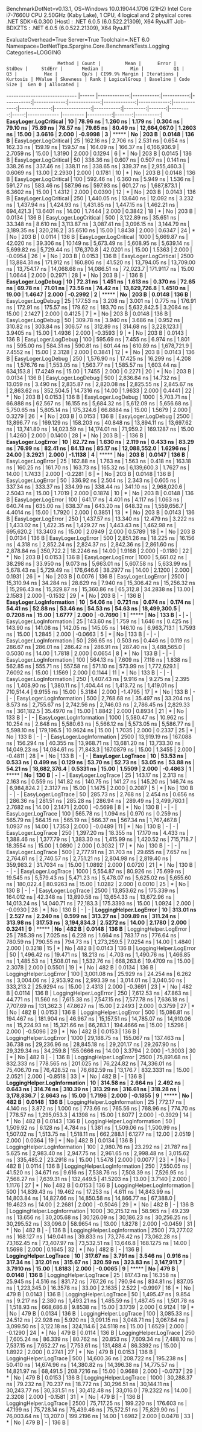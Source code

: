 
BenchmarkDotNet=v0.13.1, OS=Windows 10.0.19044.1706 (21H2)
Intel Core i7-7660U CPU 2.50GHz (Kaby Lake), 1 CPU, 4 logical and 2 physical cores
.NET SDK=6.0.300
  [Host]     : .NET 6.0.5 (6.0.522.21309), X64 RyuJIT
  Job-BDXZTS : .NET 6.0.5 (6.0.522.21309), X64 RyuJIT

EvaluateOverhead=True  Server=True  Toolchain=.NET 6.0  
Namespace=DotNetTips.Spargine.Core.BenchmarkTests.Logging  Categories=LOGGING  

                       Method | Count |         Mean |      Error |     StdDev |     StdErr |       Median |          Min |           Q1 |           Q3 |          Max |         Op/s | CI99.9% Margin | Iterations | Kurtosis | MValue | Skewness | Rank | LogicalGroup | Baseline | Code Size |  Gen 0 | Allocated |
----------------------------- |------ |-------------:|-----------:|-----------:|-----------:|-------------:|-------------:|-------------:|-------------:|-------------:|-------------:|---------------:|-----------:|---------:|-------:|---------:|-----:|------------- |--------- |----------:|-------:|----------:|
        **EasyLoger.LogCritical** |    **10** |     **78.96 ns** |   **1.260 ns** |   **1.179 ns** |   **0.304 ns** |     **79.10 ns** |     **75.89 ns** |     **78.57 ns** |     **79.65 ns** |     **80.49 ns** | **12,664,067.0** |      **1.2603 ns** |      **15.00** |   **3.6616** |  **2.000** |  **-0.9998** |    **3** |            ***** |       **No** |     **203 B** | **0.0148** |     **136 B** |
        EasyLoger.LogCritical |    25 |    162.16 ns |   2.706 ns |   2.531 ns |   0.654 ns |    162.33 ns |    159.19 ns |    159.57 ns |    164.09 ns |    166.37 ns |  6,166,936.9 |      2.7059 ns |      15.00 |   1.3190 |  2.000 |   0.1294 |    6 |            * |       No |     203 B | 0.0145 |     136 B |
        EasyLoger.LogCritical |    50 |    338.36 ns |   0.607 ns |   0.507 ns |   0.141 ns |    338.26 ns |    337.46 ns |    338.11 ns |    338.65 ns |    339.37 ns |  2,955,460.3 |      0.6069 ns |      13.00 |   2.2930 |  2.000 |   0.1781 |   10 |            * |       No |     203 B | 0.0148 |     136 B |
        EasyLoger.LogCritical |   100 |    592.46 ns |   6.360 ns |   5.949 ns |   1.536 ns |    591.27 ns |    583.46 ns |    587.96 ns |    597.93 ns |    601.27 ns |  1,687,873.1 |      6.3602 ns |      15.00 |   1.4312 |  2.000 |   0.0390 |   12 |            * |       No |     203 B | 0.0143 |     136 B |
        EasyLoger.LogCritical |   250 |  1,440.05 ns |  13.640 ns |  12.092 ns |   3.232 ns |  1,437.94 ns |  1,424.93 ns |  1,431.85 ns |  1,447.15 ns |  1,462.21 ns |    694,421.3 |     13.6401 ns |      14.00 |   1.7444 |  2.000 |   0.3842 |   18 |            * |       No |     203 B | 0.0134 |     136 B |
        EasyLoger.LogCritical |   500 |  3,122.89 ns |  35.651 ns |  33.348 ns |   8.610 ns |  3,113.87 ns |  3,087.41 ns |  3,096.15 ns |  3,144.79 ns |  3,189.35 ns |    320,216.2 |     35.6510 ns |      15.00 |   1.8438 |  2.000 |   0.6347 |   24 |            * |       No |     203 B | 0.0114 |     136 B |
        EasyLoger.LogCritical |  1000 |  5,669.87 ns |  42.020 ns |  39.306 ns |  10.149 ns |  5,673.49 ns |  5,608.95 ns |  5,639.14 ns |  5,699.82 ns |  5,729.44 ns |    176,370.8 |     42.0201 ns |      15.00 |   1.5363 |  2.000 |  -0.0954 |   26 |            * |       No |     203 B | 0.0153 |     136 B |
        EasyLoger.LogCritical |  2500 | 13,884.31 ns | 171.912 ns | 160.806 ns |  41.520 ns | 13,794.05 ns | 13,709.00 ns | 13,754.17 ns | 14,068.68 ns | 14,086.51 ns |     72,023.7 |    171.9117 ns |      15.00 |   1.0644 |  2.000 |   0.2971 |   28 |            * |       No |     203 B |      - |     136 B |
           **EasyLoger.LogDebug** |    **10** |     **72.31 ns** |   **1.451 ns** |   **1.613 ns** |   **0.370 ns** |     **72.65 ns** |     **69.78 ns** |     **71.01 ns** |     **73.56 ns** |     **74.42 ns** | **13,829,726.8** |      **1.4510 ns** |      **19.00** |   **1.4647** |  **2.000** |  **-0.2992** |    **2** |            ***** |       **No** |     **203 B** | **0.0148** |     **136 B** |
           EasyLoger.LogDebug |    25 |    177.53 ns |   3.208 ns |   3.001 ns |   0.775 ns |    176.91 ns |    172.91 ns |    175.57 ns |    179.62 ns |    183.70 ns |  5,632,842.5 |      3.2084 ns |      15.00 |   2.1427 |  2.000 |   0.4125 |    7 |            * |       No |     203 B | 0.0148 |     136 B |
           EasyLoger.LogDebug |    50 |    309.78 ns |   3.940 ns |   3.686 ns |   0.952 ns |    310.82 ns |    303.84 ns |    306.57 ns |    312.89 ns |    314.68 ns |  3,228,123.1 |      3.9405 ns |      15.00 |   1.4936 |  2.000 |  -0.3593 |    9 |            * |       No |     203 B | 0.0143 |     136 B |
           EasyLoger.LogDebug |   100 |    595.69 ns |   7.455 ns |   6.974 ns |   1.801 ns |    595.00 ns |    584.31 ns |    590.81 ns |    601.44 ns |    610.89 ns |  1,678,721.9 |      7.4552 ns |      15.00 |   2.3128 |  2.000 |   0.3841 |   12 |            * |       No |     203 B | 0.0143 |     136 B |
           EasyLoger.LogDebug |   250 |  1,576.90 ns |  17.425 ns |  16.299 ns |   4.208 ns |  1,576.76 ns |  1,553.05 ns |  1,563.77 ns |  1,585.57 ns |  1,603.44 ns |    634,153.8 |     17.4249 ns |      15.00 |   1.7455 |  2.000 |   0.2271 |   20 |            * |       No |     203 B | 0.0134 |     136 B |
           EasyLoger.LogDebug |   500 |  2,836.84 ns |  14.732 ns |  13.059 ns |   3.490 ns |  2,835.87 ns |  2,820.08 ns |  2,825.55 ns |  2,845.67 ns |  2,863.62 ns |    352,504.5 |     14.7316 ns |      14.00 |   1.9633 |  2.000 |   0.4441 |   22 |            * |       No |     203 B | 0.0153 |     136 B |
           EasyLoger.LogDebug |  1000 |  5,703.71 ns |  66.888 ns |  62.567 ns |  16.155 ns |  5,684.32 ns |  5,612.09 ns |  5,656.68 ns |  5,750.65 ns |  5,805.14 ns |    175,324.6 |     66.8884 ns |      15.00 |   1.5679 |  2.000 |   0.3279 |   26 |            * |       No |     203 B | 0.0153 |     136 B |
           EasyLoger.LogDebug |  2500 | 13,896.77 ns | 169.129 ns | 158.203 ns |  40.848 ns | 13,894.11 ns | 13,697.62 ns | 13,741.80 ns | 14,023.59 ns | 14,174.01 ns |     71,959.2 |    169.1287 ns |      15.00 |   1.4260 |  2.000 |   0.1400 |   28 |            * |       No |     203 B |      - |     136 B |
           **EasyLoger.LogError** |    **10** |     **82.72 ns** |   **1.630 ns** |   **2.119 ns** |   **0.433 ns** |     **83.29 ns** |     **76.99 ns** |     **82.41 ns** |     **84.13 ns** |     **85.17 ns** | **12,088,552.0** |      **1.6296 ns** |      **24.00** |   **3.2921** |  **2.000** |  **-1.1138** |    **4** |            ***** |       **No** |     **203 B** | **0.0147** |     **136 B** |
           EasyLoger.LogError |    25 |    162.88 ns |   1.763 ns |   1.563 ns |   0.418 ns |    163.18 ns |    160.25 ns |    161.70 ns |    163.73 ns |    165.32 ns |  6,139,600.3 |      1.7627 ns |      14.00 |   1.7433 |  2.000 |  -0.2281 |    6 |            * |       No |     203 B | 0.0148 |     136 B |
           EasyLoger.LogError |    50 |    336.92 ns |   2.504 ns |   2.343 ns |   0.605 ns |    337.34 ns |    333.37 ns |    334.99 ns |    338.44 ns |    341.10 ns |  2,968,020.6 |      2.5043 ns |      15.00 |   1.7019 |  2.000 |   0.1874 |   10 |            * |       No |     203 B | 0.0148 |     136 B |
           EasyLoger.LogError |   100 |    641.17 ns |   4.401 ns |   4.117 ns |   1.063 ns |    640.74 ns |    635.00 ns |    638.37 ns |    643.20 ns |    648.32 ns |  1,559,656.7 |      4.4014 ns |      15.00 |   1.7920 |  2.000 |   0.3851 |   13 |            * |       No |     203 B | 0.0143 |     136 B |
           EasyLoger.LogError |   250 |  1,437.57 ns |  13.340 ns |  12.479 ns |   3.222 ns |  1,433.02 ns |  1,422.35 ns |  1,429.27 ns |  1,443.43 ns |  1,462.98 ns |    695,620.2 |     13.3403 ns |      15.00 |   2.0949 |  2.000 |   0.5789 |   18 |            * |       No |     203 B | 0.0134 |     136 B |
           EasyLoger.LogError |   500 |  2,851.26 ns |  18.225 ns |  16.156 ns |   4.318 ns |  2,852.24 ns |  2,824.37 ns |  2,842.36 ns |  2,861.60 ns |  2,878.84 ns |    350,722.2 |     18.2246 ns |      14.00 |   1.9168 |  2.000 |  -0.1180 |   22 |            * |       No |     203 B | 0.0153 |     136 B |
           EasyLoger.LogError |  1000 |  5,661.02 ns |  38.298 ns |  33.950 ns |   9.073 ns |  5,663.01 ns |  5,607.58 ns |  5,633.99 ns |  5,678.43 ns |  5,729.49 ns |    176,646.6 |     38.2977 ns |      14.00 |   2.1200 |  2.000 |   0.1931 |   26 |            * |       No |     203 B | 0.0076 |     136 B |
           EasyLoger.LogError |  2500 | 15,310.94 ns |  34.284 ns |  28.629 ns |   7.940 ns | 15,306.42 ns | 15,256.32 ns | 15,296.43 ns | 15,329.87 ns | 15,360.86 ns |     65,312.8 |     34.2838 ns |      13.00 |   2.1583 |  2.000 |  -0.1532 |   29 |            * |       No |     203 B |      - |     136 B |
     **EasyLoger.LogInformation** |    **10** |     **54.06 ns** |   **0.721 ns** |   **0.674 ns** |   **0.174 ns** |     **54.41 ns** |     **52.88 ns** |     **53.46 ns** |     **54.53 ns** |     **54.63 ns** | **18,499,300.5** |      **0.7208 ns** |      **15.00** |   **1.6777** |  **2.000** |  **-0.7690** |    **1** |            ***** |       **No** |     **133 B** |      **-** |         **-** |
     EasyLoger.LogInformation |    25 |    143.60 ns |   1.759 ns |   1.646 ns |   0.425 ns |    143.90 ns |    141.08 ns |    142.05 ns |    145.05 ns |    146.10 ns |  6,963,713.1 |      1.7593 ns |      15.00 |   1.2845 |  2.000 |  -0.0663 |    5 |            * |       No |     133 B |      - |         - |
     EasyLoger.LogInformation |    50 |    286.65 ns |   0.503 ns |   0.446 ns |   0.119 ns |    286.67 ns |    286.01 ns |    286.42 ns |    286.91 ns |    287.40 ns |  3,488,565.0 |      0.5030 ns |      14.00 |   1.7818 |  2.000 |   0.0654 |    8 |            * |       No |     133 B |      - |         - |
     EasyLoger.LogInformation |   100 |    564.13 ns |   7.609 ns |   7.118 ns |   1.838 ns |    562.85 ns |    555.71 ns |    557.58 ns |    571.10 ns |    573.99 ns |  1,772,629.1 |      7.6092 ns |      15.00 |   1.1569 |  2.000 |   0.1144 |   11 |            * |       No |     133 B |      - |         - |
     EasyLoger.LogInformation |   250 |  1,407.43 ns |   9.916 ns |   9.275 ns |   2.395 ns |  1,408.90 ns |  1,380.11 ns |  1,404.44 ns |  1,413.72 ns |  1,419.01 ns |    710,514.4 |      9.9155 ns |      15.00 |   5.3184 |  2.000 |  -1.4795 |   17 |            * |       No |     133 B |      - |         - |
     EasyLoger.LogInformation |   500 |  2,768.68 ns |  35.497 ns |  33.204 ns |   8.573 ns |  2,755.67 ns |  2,742.56 ns |  2,746.03 ns |  2,786.45 ns |  2,829.33 ns |    361,182.5 |     35.4970 ns |      15.00 |   1.8842 |  2.000 |   0.8934 |   21 |            * |       No |     133 B |      - |         - |
     EasyLoger.LogInformation |  1000 |  5,580.47 ns |  10.962 ns |  10.254 ns |   2.648 ns |  5,580.63 ns |  5,566.12 ns |  5,573.05 ns |  5,586.77 ns |  5,598.10 ns |    179,196.5 |     10.9624 ns |      15.00 |   1.7035 |  2.000 |   0.2337 |   25 |            * |       No |     133 B |      - |         - |
     EasyLoger.LogInformation |  2500 | 13,919.19 ns | 167.088 ns | 156.294 ns |  40.355 ns | 13,968.71 ns | 13,681.20 ns | 13,733.30 ns | 14,049.23 ns | 14,084.61 ns |     71,843.3 |    167.0879 ns |      15.00 |   1.3455 |  2.000 |  -0.4811 |   28 |            * |       No |     133 B |      - |         - |
           **EasyLoger.LogTrace** |    **10** |     **53.53 ns** |   **0.533 ns** |   **0.499 ns** |   **0.129 ns** |     **53.70 ns** |     **52.73 ns** |     **53.05 ns** |     **53.88 ns** |     **54.21 ns** | **18,682,376.4** |      **0.5331 ns** |      **15.00** |   **1.5509** |  **2.000** |  **-0.4863** |    **1** |            ***** |       **No** |     **130 B** |      **-** |         **-** |
           EasyLoger.LogTrace |    25 |    143.17 ns |   2.313 ns |   2.163 ns |   0.559 ns |    141.82 ns |    140.75 ns |    141.27 ns |    145.20 ns |    146.74 ns |  6,984,824.2 |      2.3127 ns |      15.00 |   1.1475 |  2.000 |   0.2087 |    5 |            * |       No |     130 B |      - |         - |
           EasyLoger.LogTrace |    50 |    285.73 ns |   2.768 ns |   2.454 ns |   0.656 ns |    286.36 ns |    281.51 ns |    285.28 ns |    286.94 ns |    289.49 ns |  3,499,760.1 |      2.7682 ns |      14.00 |   2.1471 |  2.000 |  -0.5698 |    8 |            * |       No |     130 B |      - |         - |
           EasyLoger.LogTrace |   100 |    565.78 ns |   1.094 ns |   0.970 ns |   0.259 ns |    565.79 ns |    564.15 ns |    565.19 ns |    566.37 ns |    567.34 ns |  1,767,467.8 |      1.0937 ns |      14.00 |   1.7353 |  2.000 |  -0.0489 |   11 |            * |       No |     130 B |      - |         - |
           EasyLoger.LogTrace |   250 |  1,397.20 ns |  18.355 ns |  17.170 ns |   4.433 ns |  1,388.46 ns |  1,377.79 ns |  1,383.30 ns |  1,415.99 ns |  1,420.52 ns |    715,718.7 |     18.3554 ns |      15.00 |   1.0890 |  2.000 |   0.3032 |   17 |            * |       No |     130 B |      - |         - |
           EasyLoger.LogTrace |   500 |  2,777.91 ns |  31.703 ns |  29.655 ns |   7.657 ns |  2,764.61 ns |  2,740.57 ns |  2,751.21 ns |  2,804.98 ns |  2,819.40 ns |    359,983.2 |     31.7034 ns |      15.00 |   1.0892 |  2.000 |   0.0720 |   21 |            * |       No |     130 B |      - |         - |
           EasyLoger.LogTrace |  1000 |  5,554.87 ns |  80.926 ns |  75.699 ns |  19.545 ns |  5,579.43 ns |  5,471.23 ns |  5,478.07 ns |  5,625.02 ns |  5,655.60 ns |    180,022.4 |     80.9263 ns |      15.00 |   1.0282 |  2.000 |   0.0010 |   25 |            * |       No |     130 B |      - |         - |
           EasyLoger.LogTrace |  2500 | 13,853.62 ns | 175.339 ns | 164.012 ns |  42.348 ns | 13,890.58 ns | 13,654.33 ns | 13,672.96 ns | 14,013.24 ns | 14,040.71 ns |     72,183.3 |    175.3393 ns |      15.00 |   1.0924 |  2.000 |  -0.0930 |   28 |            * |       No |     130 B |      - |         - |
       **LoggingHelper.LogError** |    **10** |    **313.01 ns** |   **2.527 ns** |   **2.240 ns** |   **0.599 ns** |    **313.27 ns** |    **309.89 ns** |    **311.24 ns** |    **313.98 ns** |    **317.53 ns** |  **3,194,834.3** |      **2.5272 ns** |      **14.00** |   **2.1780** |  **2.000** |   **0.3241** |    **9** |            ***** |       **No** |     **482 B** | **0.0148** |     **136 B** |
       LoggingHelper.LogError |    25 |    785.39 ns |   7.025 ns |   6.228 ns |   1.664 ns |    783.17 ns |    776.64 ns |    780.59 ns |    790.55 ns |    794.73 ns |  1,273,259.5 |      7.0254 ns |      14.00 |   1.4840 |  2.000 |   0.3218 |   15 |            * |       No |     482 B | 0.0143 |     136 B |
       LoggingHelper.LogError |    50 |  1,496.42 ns |  19.471 ns |  18.213 ns |   4.703 ns |  1,490.76 ns |  1,466.85 ns |  1,485.53 ns |  1,508.01 ns |  1,532.76 ns |    668,263.6 |     19.4709 ns |      15.00 |   2.3078 |  2.000 |   0.5501 |   19 |            * |       No |     482 B | 0.0134 |     136 B |
       LoggingHelper.LogError |   100 |  3,001.08 ns |  25.929 ns |  24.254 ns |   6.262 ns |  3,004.06 ns |  2,953.92 ns |  2,993.39 ns |  3,014.01 ns |  3,040.50 ns |    333,213.2 |     25.9294 ns |      15.00 |   2.4313 |  2.000 |  -0.3691 |   23 |            * |       No |     482 B | 0.0114 |     136 B |
       LoggingHelper.LogError |   250 |  7,612.53 ns |  47.863 ns |  44.771 ns |  11.560 ns |  7,615.38 ns |  7,547.15 ns |  7,577.78 ns |  7,636.18 ns |  7,707.69 ns |    131,362.3 |     47.8627 ns |      15.00 |   2.2493 |  2.000 |   0.3759 |   27 |            * |       No |     482 B | 0.0153 |     136 B |
       LoggingHelper.LogError |   500 | 15,086.81 ns | 194.467 ns | 181.904 ns |  46.967 ns | 15,157.51 ns | 14,785.07 ns | 14,910.06 ns | 15,224.93 ns | 15,321.66 ns |     66,283.1 |    194.4666 ns |      15.00 |   1.5296 |  2.000 |  -0.5096 |   29 |            * |       No |     482 B | 0.0153 |     136 B |
       LoggingHelper.LogError |  1000 | 29,188.75 ns | 155.067 ns | 137.463 ns |  36.738 ns | 29,236.96 ns | 28,845.18 ns | 29,201.17 ns | 29,267.90 ns | 29,329.34 ns |     34,259.8 |    155.0666 ns |      14.00 |   3.3794 |  2.000 |  -1.3003 |   30 |            * |       No |     482 B |      - |     136 B |
       LoggingHelper.LogError |  2500 | 75,891.68 ns | 832.333 ns | 778.565 ns | 201.025 ns | 76,224.82 ns | 74,336.01 ns | 75,406.70 ns | 76,428.52 ns | 76,682.59 ns |     13,176.7 |    832.3331 ns |      15.00 |   2.0521 |  2.000 |  -0.8518 |   33 |            * |       No |     482 B |      - |     136 B |
 **LoggingHelper.LogInformation** |    **10** |    **314.58 ns** |   **2.664 ns** |   **2.492 ns** |   **0.643 ns** |    **314.74 ns** |    **310.39 ns** |    **313.29 ns** |    **316.61 ns** |    **318.28 ns** |  **3,178,836.7** |      **2.6643 ns** |      **15.00** |   **1.7196** |  **2.000** |  **-0.1855** |    **9** |            ***** |       **No** |     **482 B** | **0.0148** |     **136 B** |
 LoggingHelper.LogInformation |    25 |    772.17 ns |   4.140 ns |   3.872 ns |   1.000 ns |    773.66 ns |    765.56 ns |    768.96 ns |    774.70 ns |    778.57 ns |  1,295,053.3 |      4.1398 ns |      15.00 |   1.8077 |  2.000 |  -0.3929 |   14 |            * |       No |     482 B | 0.0143 |     136 B |
 LoggingHelper.LogInformation |    50 |  1,509.92 ns |   6.128 ns |   4.784 ns |   1.381 ns |  1,509.06 ns |  1,500.99 ns |  1,507.02 ns |  1,513.75 ns |  1,518.11 ns |    662,288.1 |      6.1277 ns |      12.00 |   2.0519 |  2.000 |   0.0364 |   19 |            * |       No |     482 B | 0.0134 |     136 B |
 LoggingHelper.LogInformation |   100 |  2,980.76 ns |  23.292 ns |  21.787 ns |   5.625 ns |  2,983.40 ns |  2,947.75 ns |  2,961.65 ns |  2,998.48 ns |  3,015.62 ns |    335,485.2 |     23.2918 ns |      15.00 |   1.5478 |  2.000 |   0.0077 |   23 |            * |       No |     482 B | 0.0114 |     136 B |
 LoggingHelper.LogInformation |   250 |  7,550.05 ns |  41.520 ns |  34.671 ns |   9.616 ns |  7,538.76 ns |  7,508.39 ns |  7,526.95 ns |  7,568.27 ns |  7,639.31 ns |    132,449.5 |     41.5203 ns |      13.00 |   3.7140 |  2.000 |   1.1176 |   27 |            * |       No |     482 B | 0.0153 |     136 B |
 LoggingHelper.LogInformation |   500 | 14,839.43 ns |  19.462 ns |  17.253 ns |   4.611 ns | 14,843.99 ns | 14,803.84 ns | 14,827.66 ns | 14,850.58 ns | 14,866.77 ns |     67,388.0 |     19.4623 ns |      14.00 |   2.2681 |  2.000 |  -0.5046 |   29 |            * |       No |     482 B |      - |     136 B |
 LoggingHelper.LogInformation |  1000 | 30,215.12 ns |  58.965 ns |  49.239 ns |  13.656 ns | 30,205.68 ns | 30,126.09 ns | 30,186.23 ns | 30,256.25 ns | 30,295.52 ns |     33,096.0 |     58.9654 ns |      13.00 |   1.8278 |  2.000 |  -0.0459 |   31 |            * |       No |     482 B |      - |     136 B |
 LoggingHelper.LogInformation |  2500 | 73,277.02 ns | 168.127 ns | 149.041 ns |  39.833 ns | 73,276.42 ns | 73,062.28 ns | 73,162.45 ns | 73,407.97 ns | 73,532.51 ns |     13,646.8 |    168.1275 ns |      14.00 |   1.5698 |  2.000 |   0.1645 |   32 |            * |       No |     482 B |      - |     136 B |
       **LoggingHelper.LogTrace** |    **10** |    **317.67 ns** |   **3.791 ns** |   **3.546 ns** |   **0.916 ns** |    **317.34 ns** |    **312.01 ns** |    **315.67 ns** |    **320.59 ns** |    **323.83 ns** |  **3,147,911.7** |      **3.7910 ns** |      **15.00** |   **1.8183** |  **2.000** |  **-0.0065** |    **9** |            ***** |       **No** |     **479 B** | **0.0148** |     **136 B** |
       LoggingHelper.LogTrace |    25 |    817.43 ns |  16.358 ns |  25.945 ns |   4.516 ns |    831.72 ns |    767.26 ns |    790.94 ns |    834.81 ns |    837.05 ns |  1,223,345.0 |     16.3578 ns |      33.00 |   2.1635 |  2.522 |  -0.9997 |   16 |            * |       No |     479 B | 0.0143 |     136 B |
       LoggingHelper.LogTrace |    50 |  1,495.47 ns |   9.854 ns |   9.217 ns |   2.380 ns |  1,493.21 ns |  1,485.59 ns |  1,487.45 ns |  1,501.78 ns |  1,518.93 ns |    668,686.8 |      9.8538 ns |      15.00 |   3.1739 |  2.000 |   0.9124 |   19 |            * |       No |     479 B | 0.0134 |     136 B |
       LoggingHelper.LogTrace |   100 |  3,085.33 ns |  24.512 ns |  22.928 ns |   5.920 ns |  3,091.15 ns |  3,048.71 ns |  3,067.64 ns |  3,099.50 ns |  3,122.18 ns |    324,114.6 |     24.5118 ns |      15.00 |   1.6529 |  2.000 |  -0.1290 |   24 |            * |       No |     479 B | 0.0114 |     136 B |
       LoggingHelper.LogTrace |   250 |  7,605.24 ns |  86.339 ns |  80.762 ns |  20.853 ns |  7,609.34 ns |  7,488.10 ns |  7,537.15 ns |  7,652.27 ns |  7,753.61 ns |    131,488.4 |     86.3392 ns |      15.00 |   1.8922 |  2.000 |   0.2741 |   27 |            * |       No |     479 B | 0.0153 |     136 B |
       LoggingHelper.LogTrace |   500 | 14,600.36 ns | 208.722 ns | 195.238 ns |  50.410 ns | 14,674.96 ns | 14,380.82 ns | 14,396.38 ns | 14,775.57 ns | 14,821.97 ns |     68,491.5 |    208.7216 ns |      15.00 |   0.9688 |  2.000 |  -0.0737 |   29 |            * |       No |     479 B | 0.0153 |     136 B |
       LoggingHelper.LogTrace |  1000 | 30,288.37 ns |  79.232 ns |  70.237 ns |  18.772 ns | 30,296.51 ns | 30,144.11 ns | 30,243.77 ns | 30,331.51 ns | 30,412.48 ns |     33,016.0 |     79.2322 ns |      14.00 |   2.3208 |  2.000 |  -0.1581 |   31 |            * |       No |     479 B |      - |     136 B |
       LoggingHelper.LogTrace |  2500 | 75,717.25 ns | 199.220 ns | 176.603 ns |  47.199 ns | 75,728.14 ns | 75,439.46 ns | 75,572.51 ns | 75,829.90 ns | 76,003.64 ns |     13,207.0 |    199.2196 ns |      14.00 |   1.6982 |  2.000 |   0.0478 |   33 |            * |       No |     479 B |      - |     136 B |
